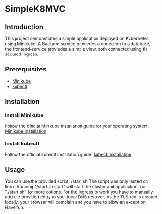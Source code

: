 # SimpleK8MVC

## Introduction
This project demonstrates a simple application deployed on Kubernetes using Minikube. A Backand service proviedes a conection to a database, the frontend-service proviedes a simple view. both connected using tls secured ingress.

## Prerequisites
- [Minikube](https://minikube.sigs.k8s.io/docs/start/)
- [kubectl](https://kubernetes.io/docs/tasks/tools/install-kubectl/)


## Installation

### Install Minikube
Follow the official Minikube installation guide for your operating system: [Minikube Installation](https://minikube.sigs.k8s.io/docs/start/)

### Install kubectl
Follow the official kubectl installation guide: [kubectl Installation](https://kubernetes.io/docs/tasks/tools/install-kubectl/)


## Usage

You can use the provided script: /start.sh
The script was only tested on linux.
Running "/start.sh start" will start the cluster and application, run "./start.sh" for more options. 
For the ingress to work you have to manually add the provided entry to your local DNS resolver.
As the TLS key is created locally, your browser will complain and you have to allow an exception. Have fun.